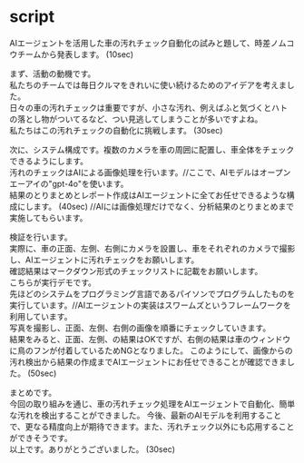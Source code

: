 # script

AIエージェントを活用した車の汚れチェック自動化の試みと題して、時差ノムコウチームから発表します。  (10sec)  

まず、活動の動機です。  
私たちのチームでは毎日クルマをきれいに使い続けるためのアイデアを考えました。  
日々の車の汚れチェックは重要ですが、小さな汚れ、例えばふと気づくとハトの落とし物がついてるなど、つい見逃してしまうことが多いですよね。  
私たちはこの汚れチェックの自動化に挑戦します。    (30sec)  
  
次に、システム構成です。複数のカメラを車の周囲に配置し、車全体をチェックできるようにします。  
汚れのチェックはAIによる画像処理を行います。//ここで、AIモデルはオープンエーアイの"gpt-4o"を使います。  
結果のとりまとめとレポート作成はAIエージェントに全てお任せできるような構成にします。   (40sec)  //AIには画像処理だけでなく、分析結果のとりまとめまで実施してもらいます。  

検証を行います。  
実際に、車の正面、左側、右側にカメラを設置し、車をそれぞれのカメラで撮影し、AIエージェントに汚れチェックをお願いします。    
確認結果はマークダウン形式のチェックリストに記載をお願いします。  
こちらが実行デモです。  
先ほどのシステムをプログラミング言語であるパイソンでプログラムしたものを実行しています。//AIエージェントの実装はスワームズというフレームワークを利用しています。    
写真を撮影し、正面、左側、右側の画像を順番にチェックしていきます。  
結果をみると、正面、左側、の結果はOKですが、右側の結果は車のウィンドウに鳥のフンが付着しているためNGとなりました。
このようにして、画像からの汚れ検出から結果の作成までAIエージェントにお任せできることが確認できました。  (50sec)

まとめです。  
今回の取り組みを通じ、車の汚れチェック処理をAIエージェントで自動化、簡単な汚れを検出することができました。
今後、最新のAIモデルを利用することで、更なる精度向上が期待できます。また、汚れチェック以外にも応用することができそうです。  
以上です。ありがとうございました。   (30sec)  
